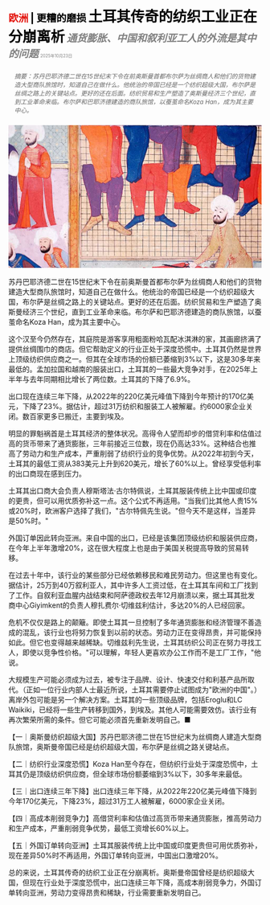 <span style="color:#E3120B; font-size:14.9pt; font-weight:bold;">欧洲</span> <span style="color:#000000; font-size:14.9pt; font-weight:bold;">| 更糟的磨损</span>
<span style="color:#000000; font-size:21.0pt; font-weight:bold;">土耳其传奇的纺织工业正在分崩离析</span>
<span style="color:#808080; font-size:14.9pt; font-weight:bold; font-style:italic;">通货膨胀、中国和叙利亚工人的外流是其中的问题</span>
<span style="color:#808080; font-size:6.2pt;">2025年10月23日</span>

<div style="padding:8px 12px; color:#666; font-size:9.0pt; font-style:italic; margin:12px 0;">摘要：苏丹巴耶济德二世在15世纪末下令在前奥斯曼首都布尔萨为丝绸商人和他们的货物建造大型商队旅馆时，知道自己在做什么。他统治的帝国已经是一个纺织超级大国，布尔萨是丝绸之路上的关键站点。更好的还在后面。纺织贸易和生产塑造了奥斯曼经济三个世纪，直到工业革命来临。布尔萨和巴耶济德建造的商队旅馆，以蚕茧命名Koza Han，成为其主要中心。</div>

![](../images/037_Turkeys_fabled_textile_industry_is_coming_apart_at_the_seams/p0159_img01.jpeg)

苏丹巴耶济德二世在15世纪末下令在前奥斯曼首都布尔萨为丝绸商人和他们的货物建造大型商队旅馆时，知道自己在做什么。他统治的帝国已经是一个纺织超级大国，布尔萨是丝绸之路上的关键站点。更好的还在后面。纺织贸易和生产塑造了奥斯曼经济三个世纪，直到工业革命来临。布尔萨和巴耶济德建造的商队旅馆，以蚕茧命名Koza Han，成为其主要中心。

这个汉至今仍然存在，其庭院是游客享用粗面粉哈瓦配冰淇淋的家，其画廊挤满了提供丝绸围巾的商店。但它帮助定义的行业正处于深度恐慌中。土耳其仍然是世界上顶级纺织供应商之一。但其在全球市场的份额已萎缩到3%以下，这是30多年来最低的。孟加拉国和越南的服装出口，土耳其的一些最大竞争对手，在2025年上半年与去年同期相比增长了两位数。土耳其的下降了6.9%。

出口现在连续三年下降，从2022年的220亿美元峰值下降到今年预计的170亿美元，下降了23%。据估计，超过31万纺织和服装工人被解雇。约6000家企业关闭。数百家更多已搬迁，主要到埃及。

明显的罪魁祸首是土耳其经济的整体状况。高得令人望而却步的借贷利率和估值过高的货币带来了通货膨胀，三年前接近三位数，现在仍高达33%。这种结合也推高了劳动力和生产成本，严重削弱了纺织行业的竞争优势。从2022年初到今天，土耳其的最低工资从383美元上升到620美元，增长了60%以上。曾经享受低利率的出口商现在感到压力。

土耳其出口商大会负责人穆斯塔法·古尔特佩说，土耳其服装传统上比中国或印度的更贵，但可以用优质弥补这一点。这个公式不再适用。"当我们比其他人贵15%或20%时，欧洲客户选择了我们，"古尔特佩先生说。"但今天不是这样，当差异是50%时。"

外国订单因此转向亚洲。来自中国的出口，已经是该集团顶级纺织和服装供应商，在今年上半年激增20%，这在很大程度上也是由于美国关税提高导致的贸易转移。

在过去十年中，该行业的某些部分已经依赖移民和难民劳动力。但这里也有变化。据估计，25万到40万叙利亚人，其中许多人工资过低，在土耳其车间和工厂找到了工作。自叙利亚血腥内战结束和阿萨德政权去年12月崩溃以来，据土耳其批发商中心Giyimkent的负责人穆扎费尔·切维兹利估计，多达20%的人已经回家。

危机不仅仅是路上的颠簸。即使土耳其一旦控制了多年通货膨胀和经济管理不善造成的混乱，该行业也将努力恢复到以前的状态。劳动力正在变得昂贵，并可能保持如此。但它也变得越来越稀缺。切维兹利先生说，土耳其纺织公司正在努力寻找工人，即使以竞争性价格。"可以理解，年轻人更喜欢办公工作而不是工厂工作，"他说。

大规模生产可能必须成为过去，被专注于品牌、设计、快速交付和利基产品所取代。（正如一位行业内部人士最近所说，土耳其需要停止试图成为"欧洲的中国"。）离岸外包可能是另一个解决方案。土耳其的一些顶级品牌，包括Eroglu和LC Waikiki，已经将一些生产转移到国外，到埃及。其他人可能需要效仿。该行业有再次繁荣所需的条件。但它可能必须首先重新发明自己。■

【一｜奥斯曼纺织超级大国】苏丹巴耶济德二世在15世纪末为丝绸商人建造大型商队旅馆，奥斯曼帝国已经是纺织超级大国，布尔萨是丝绸之路关键站点。

【二｜纺织行业深度恐慌】Koza Han至今存在，但纺织行业处于深度恐慌中，土耳其仍是顶级纺织供应商，但全球市场份额萎缩到3%以下，30多年来最低。

【三｜出口连续三年下降】出口连续三年下降，从2022年220亿美元峰值下降到今年170亿美元，下降23%，超过31万工人被解雇，6000家企业关闭。

【四｜高成本削弱竞争力】高借贷利率和估值过高货币带来通货膨胀，推高劳动力和生产成本，严重削弱竞争优势，最低工资增长60%以上。

【五｜外国订单转向亚洲】土耳其服装传统上比中国或印度更贵但可用优质弥补，现在差异50%时不再适用，外国订单转向亚洲，中国出口激增20%。

总的来说，土耳其传奇的纺织工业正在分崩离析。奥斯曼帝国曾经是纺织超级大国，但现在行业处于深度恐慌中，出口连续三年下降，高成本削弱竞争力，外国订单转向亚洲，劳动力变得昂贵和稀缺，行业需要重新发明自己。
